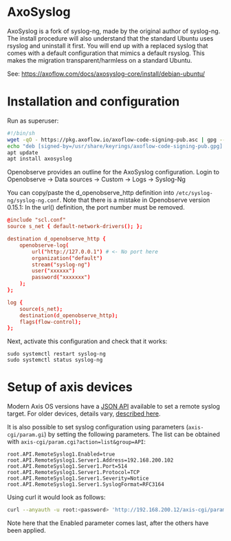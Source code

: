 # AxoSyslog

AxoSyslog is a fork of syslog-ng, made by the original author of syslog-ng. The install procedure will also understand that the standard Ubuntu uses rsyslog and uninstall it first. You will end up with a replaced syslog that comes with a default configuration that mimics a default rsyslog. This makes the migration transparent/harmless on a standard Ubuntu. 

See: https://axoflow.com/docs/axosyslog-core/install/debian-ubuntu/

# Installation and configuration

Run as superuser:

```sh
#!/bin/sh
wget -qO - https://pkg.axoflow.io/axoflow-code-signing-pub.asc | gpg --dearmor > /usr/share/keyrings/axoflow-code-signing-pub.gpg
echo "deb [signed-by=/usr/share/keyrings/axoflow-code-signing-pub.gpg] https://pkg.axoflow.io/apt stable ubuntu-noble" | tee --append /etc/apt/sources.list.d/axoflow.list
apt update
apt install axosyslog
```

Openobserve provides an outline for the AxoSyslog configuration.
Login to Openobserve -> Data sources -> Custom -> Logs -> Syslog-Ng

You can copy/paste the d_openobserve_http definition into
`/etc/syslog-ng/syslog-ng.conf`. Note that there is a mistake in Openobserve
version 0.15.1: In the url() definition, the port number must be removed.

```conf
@include "scl.conf"
source s_net { default-network-drivers(); };

destination d_openobserve_http {
    openobserve-log(
        url("http://127.0.0.1") # <- No port here
        organization("default")
        stream("syslog-ng")
        user("xxxxxx")
        password("xxxxxxx")
    );
};

log {
    source(s_net);
    destination(d_openobserve_http);
    flags(flow-control);
};
```

Next, activate this configuration and check that it works:

```
sudo systemctl restart syslog-ng
sudo systemctl status syslog-ng
```

# Setup of axis devices

Modern Axis OS versions have a [JSON API](https://developer.axis.com/vapix/network-video/remote-syslog/) available to set a remote syslog target. For
older devices, details vary, [described here](https://help.axis.com/en-us/axis-os-knowledge-base#syslog).

It is also possible to set syslog configuration using parameters
(`axis-cgi/param.gi`) by setting the following parameters. The list can be
obtained with `axis-cgi/param.cgi?action=list&group=API`:

```
root.API.RemoteSyslog1.Enabled=true
root.API.RemoteSyslog1.Server1.Address=192.168.200.102
root.API.RemoteSyslog1.Server1.Port=514
root.API.RemoteSyslog1.Server1.Protocol=TCP
root.API.RemoteSyslog1.Server1.Severity=Notice
root.API.RemoteSyslog1.Server1.SyslogFormat=RFC3164
```

Using curl it would look as follows:

```sh
curl --anyauth -u root:<password> 'http://192.168.200.12/axis-cgi/param.cgi?action=update&API.RemoteSyslog1.Server1.Address=192.168.200.102&API.RemoteSyslog1.Server1.Port=514&API.RemoteSyslog1.Server1.Protocol=TCP&API.RemoteSyslog1.Server1.Severity=Notice&API.RemoteSyslog1.Server1.SyslogFormat=RFC3164&API.RemoteSyslog1.Enabled=true'
```

Note here that the Enabled parameter comes last, after the others have been
applied.
